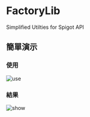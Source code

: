 # FactoryLib
Simplified Utilties for Spigot API

## 簡單演示

### 使用

![use](https://media.discordapp.net/attachments/589476214612164619/639462207889080360/unknown.png)

### 結果

![show](https://images-ext-1.discordapp.net/external/3dQ1YuwC57LCF-tWN-G9hBeh6J29GzvQq9nBNoDWcUk/https/i.gyazo.com/f77a8fb6f2d06e10ec50f2f2be05b1fb.gif)

